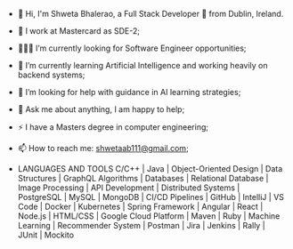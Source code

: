 - 👋 Hi, I'm Shweta Bhalerao, a Full Stack Developer 🚀 from Dublin, Ireland.
- 💼 I work at Mastercard as SDE-2;
- 👨🏽‍💻 I’m currently looking for Software Engineer opportunities;
- 🌱 I’m currently learning Artificial Intelligence and working heavily on backend systems;
- 🤔 I’m looking for help with guidance in AI learning strategies;
- 💬 Ask me about anything, I am happy to help;
- ⚡️ I have a Masters degree in computer engineering;
- 📫 How to reach me: shwetaab111@gmail.com;

- LANGUAGES AND TOOLS
C/C++ | Java | Object-Oriented Design | Data Structures | GraphQL Algorithms | Databases | Relational Database | Image Processing | API Development | Distributed Systems | PostgreSQL | MySQL | MongoDB | CI/CD Pipelines | GitHub | IntelliJ | VS Code | Docker | Kubernetes | Spring Framework | Angular | React | Node.js | HTML/CSS | Google Cloud Platform | Maven | Ruby | Machine Learning | Recommender System | Postman | Jira | Jenkins | Rally | JUnit | Mockito


<!---
ShwetaM51/ShwetaM51 is a ✨ special ✨ repository because its `README.md` (this file) appears on your GitHub profile.
You can click the Preview link to take a look at your changes.
--->
